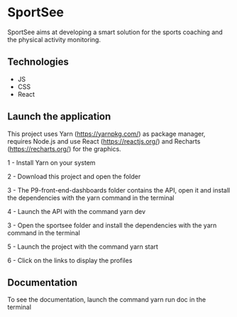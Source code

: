 # SportSee

SportSee aims at developing a smart solution for the sports coaching and the physical activity monitoring.

## Technologies

- JS
- CSS
- React

## Launch the application

This project uses Yarn (https://yarnpkg.com/) as package manager, requires Node.js and use React (https://reactjs.org/) and Recharts (https://recharts.org/) for the graphics.

1 - Install Yarn on your system

2 - Download this project and open the folder

3 - The P9-front-end-dashboards folder contains the API, open it and install the dependencies with the yarn command in the terminal

4 - Launch the API with the command yarn dev

3 - Open the sportsee folder and install the dependencies with the yarn command in the terminal

5 - Launch the project with the command yarn start

6 - Click on the links to display the profiles

## Documentation

To see the documentation, launch the command yarn run doc in the terminal
